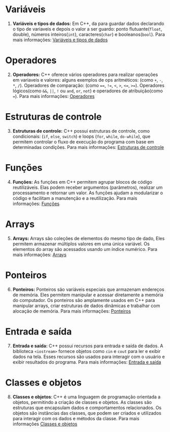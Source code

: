 # Variáveis
1. **Variáveis e tipos de dados:** Em C++, da para guardar dados declarando
o tipo de variaveis e depois o valor a ser guardo:
ponto flutuante(`float`, double), números inteiros(`int`),
caracteres(`char`) e booleanos(`bool`).
Para mais informações: [Variáveis e tipos de dados](variaveis.md)

# Operadores
2. **Operadores:** C++ oferece vários operadores para realizar operações em
variaveis e valores: alguns exemplos de ops aritméticos: (como `+`, `-`, `*`, `/`).
Operadores de comparação: (como `==`, `!=`, `<`, `>`, `<=`, `>=`).
Operadores lógicos(como `&&`, `||`, `!` ou `and`, `or`, `not`) e operadores de atribuição(como `=`).
Para mais informações: [Operadores](operadores.md)

# Estruturas de controle
3. **Estruturas de controle:** C++ possui estruturas de controle, como condicionais:
(`if`, `else`, `switch`) e loops (`for`, `while`, `do-while`), que permitem controlar o fluxo de
execução do programa com base em determinadas condições.
Para mais informações: [Estruturas de controle](estruturasControle.md)

# Funções
4. **Funções:** As funções em C++ permitem agrupar blocos de código reutilizáveis.
Elas podem receber argumentos (parâmetros), realizar um processamento e retornar um valor.
As funções ajudam a modularizar o código e facilitam a manutenção e a reutilização.
Para mais informações: [Funções](funcoes.md)

# Arrays
5. **Arrays:** Arrays são coleções de elementos do mesmo tipo de dado, Eles permitem armazenar
múltiplos valores em uma única variável.
Os elementos do array são acessados usando um índice numérico.
Para mais informações: [Arrays](arrays.md)

# Ponteiros
6. **Ponteiros:** Ponteiros são variáveis especiais que armazenam endereços de memória. Eles
permitem manipular e acessar diretamente a memória do computador. Os ponteiros são amplamente
usados em C++ para manipular arrays, criar estruturas de dados dinâmicas e trabalhar com alocação de
memória.
Para mais informações: [Ponteiros](ponteiros.md)

# Entrada e saída
7. **Entrada e saída:** C++ possui recursos para entrada e saída de dados. A biblioteca `<iostream>` fornece
objetos como `cin` e `cout` para ler e exibir dados na tela. Esses recursos são usados para interagir
com o usuário e exibir resultados do programa.
Para mais informações: [Entrada e saída](entradasaida.md)

# Classes e objetos
8. **Classes e objetos**: C++ é uma linguagem de programação orientada a objetos, permitindo a criação
de classes e objetos. As classes são estruturas que encapsulam dados e comportamentos relacionados. Os
objetos são instâncias das classes, que podem ser criados e utilizados para interagir com os dados e
métodos da classe.
Para mais informações [Classes e objetos](classeseobjetos.md)
